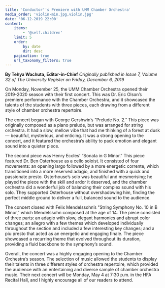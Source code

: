 ```yaml
---
title: 'Conductor''s Premiere with UMM Chamber Orchestra'
media_order: 'violin-min.jpg,violin.jpg'
date: '06-12-2019 22:00'
content:
    items:
        - '@self.children'
    limit: 5
    order:
        by: date
        dir: desc
    pagination: true
    url_taxonomy_filters: true
---
```


**By Tehya Wachuta, Editor-in-Chief** _Originally published in Issue 7, Volume 32 of The University Register on Friday, December 6, 2019_

On Monday, November 25, the UMM Chamber Orchestra opened their 2019-2020 season with their first concert. This was Dr. Eric Olson’s premiere performance with the Chamber Orchestra, and it showcased the talents of the students with three pieces, each drawing from a different style of chamber orchestra repertoire.

The concert began with George Gershwin’s “Prelude No. 2.” This piece was originally composed as a piano prelude, but was arranged for string orchestra. It had a slow, mellow vibe that had me thinking of a forest at dusk — beautiful, mysterious, and enticing. It was a strong opening to the concert, and it featured the orchestra’s ability to pack emotion and elegant sound into a quieter piece.

The second piece was Henry Eccles’ “Sonata in G Minor.” This piece featured Dr. Ben Osterhouse as a cello soloist. It consisted of four movements: an opening largo followed by a more energetic corrente, which transitioned into a more reserved adagio, and finished with a quick and passionate presto. Osterhouse’s solo was beautiful and mesmerising; he played the piece with the skill and ardor it deserved, and the chamber orchestra did a wonderful job of balancing their complex sound with his solo. They supported Osterhouse without overshadowing him, finding the perfect middle ground to deliver a full, balanced sound to the audience.

The concert closed with Felix Mendelssohn’s "String Symphony No. 10 in B Minor,” which Mendelssohn composed at the age of 14. The piece consisted of three parts: an adagio with slow, elegant harmonics and abrupt color changes; an allegro with a few themes which developed individually throughout the section and included a few interesting key changes; and a piu presto that acted as an energetic and engaging finale. The piece showcased a recurring theme that evolved  throughout its duration, providing a fluid backbone to the symphony’s sound.

Overall, the concert was a highly engaging opening to the Chamber Orchestra’s season. The selection of music allowed the students to display their talents in three different styles of orchestra repertoire, which provided the audience with an entertaining and diverse sample of chamber orchestra music. Their next concert will be Monday, May 4 at 7:30 p.m. in the HFA Recital Hall, and I highly encourage all of our readers to attend.